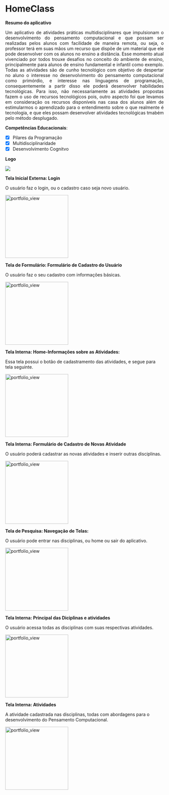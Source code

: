 # HomeClass


__Resumo do aplicativo__

<p align=justify>
Um aplicativo de atividades práticas multidisciplinares que impulsionam o desenvolvimento do pensamento computacional e que possam ser realizadas pelos alunos com facilidade de maneira remota, ou seja, o  professor terá em suas mãos um recurso que dispõe de um material que ele pode desenvolver com os alunos no ensino a distância.  Esse momento atual vivenciado por todos trouxe desafios no conceito do ambiente de ensino, principalmente para alunos de ensino fundamental e infantil como exemplo. 
Todas as atividades são de cunho tecnológico com objetivo de despertar no aluno o interesse  no desenvolvimento  do pensamento computacional como primórdio, e  interesse nas linguagens de programação, consequentemente a partir disso ele poderá desenvolver habilidades tecnológicas. Para isso, não necessariamente as atividades propostas fazem o uso de recursos tecnológicos pois, outro aspecto foi que levamos em consideração  os recursos disponíveis nas casa dos alunos além de estimularmos o aprendizado  para o entendimento sobre o que realmente é tecnologia, e que eles possam desenvolver atividades tecnológicas tmabém pelo método desplugado.
</p>
 
__Competências Educacionais__:

- [x] Pilares da Programação
- [x] Multidisciplinaridade
- [x] Desenvolvimento Cognitvo

__Logo__ 
 
![](app_educa_pc/assets/icon.png)





__Tela Inicial Externa: Login__

O usuário faz o login, ou o cadastro caso seja novo usuário.

<img width="200" alt="portfolio_view" src="app_educa_pc/assets/login.png">



__Tela de Formulário: Formulário de Cadastro do Usuário__

O usuário faz o seu cadastro com informações básicas. 

<img width="200" alt="portfolio_view" src="app_educa_pc/assets/cadastro.png">



__Tela Interna: Home-Informações sobre as Atividades:__

Essa tela possui o botão de cadastramento das atividades, e segue para tela seguinte.

<img width="200" alt="portfolio_view" src="app_educa_pc/assets/home.png">



__Tela Interna: Formulário de Cadastro de Novas Atividade__

O usuário poderá cadastrar as novas atividades e inserir outras disciplinas. 

<img width="200" alt="portfolio_view" src="app_educa_pc/assets/disciplina.png">




__Tela de Pesquisa: Navegação de Telas:__

O usuário pode entrar nas disciplinas, ou home ou sair do aplicativo.


<img width="200" alt="portfolio_view" src="app_educa_pc/assets/Captura de tela de 2020-09-07 14-21-15.png">

__Tela Interna: Principal das Diciplinas e atividades__

O usuário acessa todas as disciplinas com suas respectivas atividades. 

<img width="200" alt="portfolio_view" src="app_educa_pc/assets/2020-10-11 (2).png">

__Tela Interna: Atividades__

A atividade cadastrada nas disciplinas, todas com abordagens para o desenvolvimento do Pensamento Computacional. 

<img width="200" alt="portfolio_view" src="app_educa_pc/assets/2020-10-11 (6).png">






